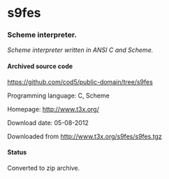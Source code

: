 # s9fes #

### Scheme interpreter. ###

*Scheme interpreter written in ANSI C and Scheme.*

#### Archived source code ####
https://github.com/cod5/public-domain/tree/s9fes

Programming language: C, Scheme

Homepage: http://www.t3x.org/

Download date: 05-08-2012

Downloaded from http://www.t3x.org/s9fes/s9fes.tgz

#### Status ####
Converted to zip archive.


